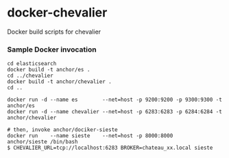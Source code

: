 # docker-chevalier
Docker build scripts for chevalier

### Sample Docker invocation

    cd elasticsearch
    docker build -t anchor/es .
    cd ../chevalier
    docker build -t anchor/chevalier .
    cd ..

    docker run -d --name es        --net=host -p 9200:9200 -p 9300:9300 -t anchor/es
    docker run -d --name chevalier --net=host -p 6283:6283 -p 6284:6284 -t anchor/chevalier

    # then, invoke anchor/dociker-sieste
    docker run    --name sieste    --net=host -p 8000:8000                 anchor/sieste /bin/bash
    $ CHEVALIER_URL=tcp://localhost:6283 BROKER=chateau_xx.local sieste
